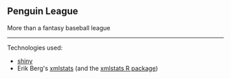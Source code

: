 ## Penguin League

More than a fantasy baseball league

-----

Technologies used:
* [shiny](http://shiny.rstudio.com/)
* Erik Berg's [xmlstats](https://erikberg.com/api) (and the [xmlstats R package](https://github.com/brian-bot/xmlstats))

